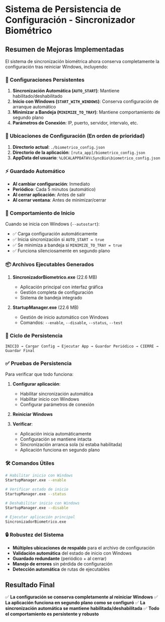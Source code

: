 # Sistema de Persistencia de Configuración - Sincronizador Biométrico

## Resumen de Mejoras Implementadas

El sistema de sincronización biométrica ahora conserva completamente la configuración tras reiniciar Windows, incluyendo:

### 🔧 Configuraciones Persistentes

1. **Sincronización Automática (`AUTO_START`)**: Mantiene habilitado/deshabilitado
2. **Inicio con Windows (`START_WITH_WINDOWS`)**: Conserva configuración de arranque automático
3. **Minimizar a Bandeja (`MINIMIZE_TO_TRAY`)**: Mantiene comportamiento de segundo plano
4. **Parámetros de Conexión**: IP, puerto, servidor, intervalo, etc.

### 📁 Ubicaciones de Configuración (En orden de prioridad)

1. **Directorio actual**: `./biometrico_config.json`
2. **Directorio de la aplicación**: `[ruta_app]/biometrico_config.json`
3. **AppData del usuario**: `%LOCALAPPDATA%\SyncBio\biometrico_config.json`

### ⚡ Guardado Automático

- **Al cambiar configuración**: Inmediato
- **Periódico**: Cada 5 minutos (automático)
- **Al cerrar aplicación**: Antes de salir
- **Al cerrar ventana**: Antes de minimizar/cerrar

### 🚀 Comportamiento de Inicio

Cuando se inicia con Windows (`--autostart`):
- ✅ Carga configuración automáticamente
- ✅ Inicia sincronización si `AUTO_START = true`
- ✅ Se minimiza a bandeja si `MINIMIZE_TO_TRAY = true`
- ✅ Funciona silenciosamente en segundo plano

### 📦 Archivos Ejecutables Generados

1. **SincronizadorBiometrico.exe** (22.6 MB)
   - Aplicación principal con interfaz gráfica
   - Gestión completa de configuración
   - Sistema de bandeja integrado

2. **StartupManager.exe** (22.6 MB)
   - Gestión de inicio automático con Windows
   - Comandos: `--enable`, `--disable`, `--status`, `--test`

### 🔄 Ciclo de Persistencia

```
INICIO → Cargar Config → Ejecutar App → Guardar Periódico → CIERRE → Guardar Final
```

### ✅ Pruebas de Persistencia

Para verificar que todo funciona:

1. **Configurar aplicación**:
   - Habilitar sincronización automática
   - Habilitar inicio con Windows
   - Configurar parámetros de conexión

2. **Reiniciar Windows**

3. **Verificar**:
   - Aplicación inicia automáticamente
   - Configuración se mantiene intacta
   - Sincronización arranca sola (si estaba habilitada)
   - Aplicación funciona en segundo plano

### 🛠️ Comandos Útiles

```bash
# Habilitar inicio con Windows
StartupManager.exe --enable

# Verificar estado de inicio
StartupManager.exe --status

# Deshabilitar inicio con Windows
StartupManager.exe --disable

# Ejecutar aplicación principal
SincronizadorBiometrico.exe
```

### 🔒 Robustez del Sistema

- **Múltiples ubicaciones de respaldo** para el archivo de configuración
- **Validación automática** del estado de inicio con Windows
- **Guardado redundante** (periódico + al cerrar)
- **Manejo de errores** sin pérdida de configuración
- **Detección automática** de rutas de ejecutables

## Resultado Final

✅ **La configuración se conserva completamente al reiniciar Windows**
✅ **La aplicación funciona en segundo plano como se configuró**
✅ **La sincronización automática se mantiene habilitada/deshabilitada**
✅ **Todo el comportamiento es persistente y robusto**
